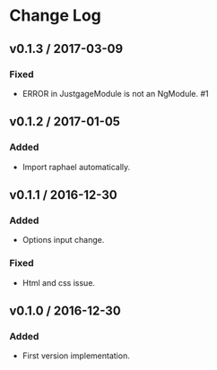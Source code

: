 # Change Log

## v0.1.3 / 2017-03-09
### Fixed
- ERROR in JustgageModule is not an NgModule. #1

## v0.1.2 / 2017-01-05
### Added
- Import raphael automatically.

## v0.1.1 / 2016-12-30
### Added
- Options input change.
### Fixed
- Html and css issue.

## v0.1.0 / 2016-12-30
### Added
- First version implementation.
